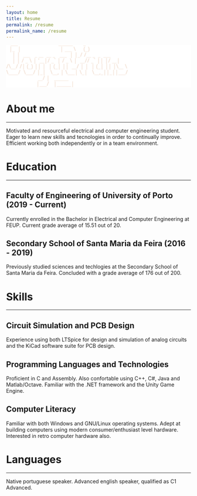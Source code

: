 ```yaml
---
layout: home
title: Resume
permalink: /resume
permalink_name: /resume
---
```


<img src="/img/resume.svg" class="center" width="600">

# About me
---
Motivated and resourceful electrical and computer engineering student. Eager to learn new skills and tecnologies in order to continually improve. Efficient working both independently or in a team environment.

# Education
---
## Faculty of Engineering of University of Porto (2019 - Current)
Currently enrolled in the Bachelor in Electrical and Computer Engineering at FEUP. Current grade average of 15.51 out of 20.

## Secondary School of Santa Maria da Feira (2016 - 2019)
Previously studied sciences and techlogies at the Secondary School of Santa Maria da Feira. Concluded with a grade average of 176 out of 200.

# Skills
---
## Circuit Simulation and PCB Design
Experience using both LTSpice for design and simulation of analog circuits and the KiCad software suite for PCB design.

## Programming Languages and Technologies
Proficient in C and Assembly. Also confortable using C++, C#, Java and Matlab/Octave. Familiar with the .NET framework and the Unity Game Engine.

## Computer Literacy
Familiar with both Windows and GNU/Linux operating systems. 
Adept at building computers using modern consumer/enthusiast level hardware. Interested in retro computer hardware also.

# Languages
---
Native portuguese speaker.
Advanced english speaker, qualified as C1 Advanced.
